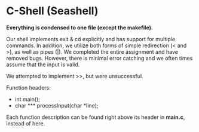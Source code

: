 # C-Shell (Seashell)

**Everything is condensed to one file (except the makefile).**

Our shell implements exit & cd explicitly and has support for multiple commands. In addition, we utilize both forms of simple redirection (< and >), as well as pipes (|). We completed the entire assignment and have removed bugs. However, there is minimal error catching and we often times assume that the input is valid.

We attempted to implement >>, but were unsuccessful.

Function headers:
  * int main();
  * char *** processInput(char *line);

Each function description can be found right above its header in **main.c**, instead of here.
